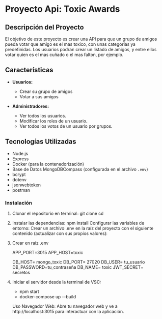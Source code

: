 
# Proyecto Api: Toxic Awards

## Descripción del Proyecto
El objetivo de este proyecto es crear una API para que un grupo de amigos pueda votar que amigo es el mas toxico, con unas categorias ya predefinidas. Los usuarios podran crear un listado de amigos, y entre ellos votar quien es el mas cuñado o el mas falton, por ejemplo.

## Características
- **Usuarios:**
  - Crear su grupo de amigos
  - Votar a sus amigos

- **Administradores:**
  - Ver todos los usuarios.
  - Modificar los roles de un usuario.
  - Ver todos los votos de un usuario por grupos.


## Tecnologías Utilizadas
- Node.js
- Express
- Docker (para la contenedorización)
- Base de Datos MongoDBCompass (configurada en el archivo `.env`)
- bcrypt
- dotenv
- jsonwebtoken
- postman


### Instalación

1. Clonar el repositorio en terminal:
   git clone <URL-del-repositorio>
   cd <nombre-del-proyecto>

2. Instalar las dependencias:
    npm install
    Configurar las variables de entorno:
    Crear un archivo .env en la raíz del proyecto con el siguiente contenido (actualizar con sus propios valores):

3. Crear en raiz .env 

    APP_PORT=3015
    APP_HOST=toxic

    DB_HOST= mongo_toxic
    DB_PORT= 27020
    DB_USER= tu_usuario
    DB_PASSWORD=tu_contraseña
    DB_NAME= toxic
    JWT_SECRET= secretos



4.  Iniciar el servidor desde la terminal de VSC:
    - npm start
    - docker-compose up --build


    Uso
    Navegador Web:
    Abre tu navegador web y ve a http://localhost:3015 para interactuar con la aplicación.

